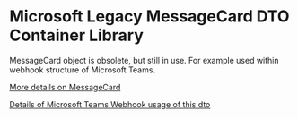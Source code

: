# Microsoft Legacy MessageCard DTO Container Library
MessageCard object is obsolete, but still in use. For example used within webhook structure of Microsoft Teams.

[More details on MessageCard](https://docs.microsoft.com/en-us/outlook/actionable-messages/message-card-reference)

[Details of Microsoft Teams Webhook usage of this dto](https://docs.microsoft.com/en-us/microsoftteams/platform/concepts/connectors/connectors-using#setting-up-a-custom-incoming-webhook)
